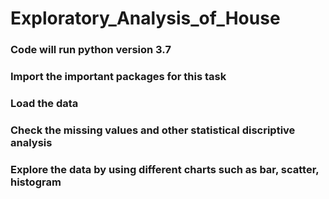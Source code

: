 # Exploratory_Analysis_of_House
### Code will run python version 3.7
### Import the important packages for this task
### Load the data
### Check the missing values and other statistical discriptive analysis
### Explore the data by using different charts such as bar, scatter, histogram
